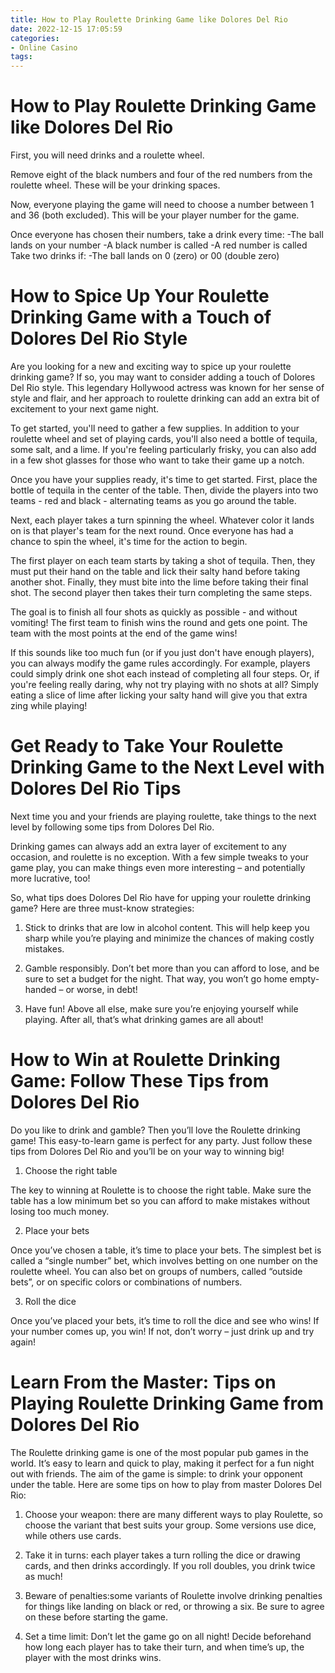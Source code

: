 ```yaml
---
title: How to Play Roulette Drinking Game like Dolores Del Rio
date: 2022-12-15 17:05:59
categories:
- Online Casino
tags:
---
```



#  How to Play Roulette Drinking Game like Dolores Del Rio

First, you will need drinks and a roulette wheel. 

Remove eight of the black numbers and four of the red numbers from the roulette wheel. These will be your drinking spaces.

Now, everyone playing the game will need to choose a number between 1 and 36 (both excluded). This will be your player number for the game.

Once everyone has chosen their numbers, take a drink every time:
-The ball lands on your number
-A black number is called
-A red number is called
Take two drinks if:
-The ball lands on 0 (zero) or 00 (double zero)

#  How to Spice Up Your Roulette Drinking Game with a Touch of Dolores Del Rio Style

Are you looking for a new and exciting way to spice up your roulette drinking game? If so, you may want to consider adding a touch of Dolores Del Rio style. This legendary Hollywood actress was known for her sense of style and flair, and her approach to roulette drinking can add an extra bit of excitement to your next game night.

To get started, you'll need to gather a few supplies. In addition to your roulette wheel and set of playing cards, you'll also need a bottle of tequila, some salt, and a lime. If you're feeling particularly frisky, you can also add in a few shot glasses for those who want to take their game up a notch.

Once you have your supplies ready, it's time to get started. First, place the bottle of tequila in the center of the table. Then, divide the players into two teams - red and black - alternating teams as you go around the table.

Next, each player takes a turn spinning the wheel. Whatever color it lands on is that player's team for the next round. Once everyone has had a chance to spin the wheel, it's time for the action to begin.

The first player on each team starts by taking a shot of tequila. Then, they must put their hand on the table and lick their salty hand before taking another shot. Finally, they must bite into the lime before taking their final shot. The second player then takes their turn completing the same steps.

The goal is to finish all four shots as quickly as possible - and without vomiting! The first team to finish wins the round and gets one point. The team with the most points at the end of the game wins!

If this sounds like too much fun (or if you just don't have enough players), you can always modify the game rules accordingly. For example, players could simply drink one shot each instead of completing all four steps. Or, if you're feeling really daring, why not try playing with no shots at all? Simply eating a slice of lime after licking your salty hand will give you that extra zing while playing!

#  Get Ready to Take Your Roulette Drinking Game to the Next Level with Dolores Del Rio Tips

Next time you and your friends are playing roulette, take things to the next level by following some tips from Dolores Del Rio.

Drinking games can always add an extra layer of excitement to any occasion, and roulette is no exception. With a few simple tweaks to your game play, you can make things even more interesting – and potentially more lucrative, too!

So, what tips does Dolores Del Rio have for upping your roulette drinking game? Here are three must-know strategies:

1) Stick to drinks that are low in alcohol content. This will help keep you sharp while you’re playing and minimize the chances of making costly mistakes.

2) Gamble responsibly. Don’t bet more than you can afford to lose, and be sure to set a budget for the night. That way, you won’t go home empty-handed – or worse, in debt!

3) Have fun! Above all else, make sure you’re enjoying yourself while playing. After all, that’s what drinking games are all about!

#  How to Win at Roulette Drinking Game: Follow These Tips from Dolores Del Rio

Do you like to drink and gamble? Then you’ll love the Roulette drinking game! This easy-to-learn game is perfect for any party. Just follow these tips from Dolores Del Rio and you’ll be on your way to winning big!

1. Choose the right table

The key to winning at Roulette is to choose the right table. Make sure the table has a low minimum bet so you can afford to make mistakes without losing too much money.

2. Place your bets

Once you’ve chosen a table, it’s time to place your bets. The simplest bet is called a “single number” bet, which involves betting on one number on the roulette wheel. You can also bet on groups of numbers, called “outside bets”, or on specific colors or combinations of numbers.

3. Roll the dice

Once you’ve placed your bets, it’s time to roll the dice and see who wins! If your number comes up, you win! If not, don’t worry – just drink up and try again!

#  Learn From the Master: Tips on Playing Roulette Drinking Game from Dolores Del Rio

The Roulette drinking game is one of the most popular pub games in the world. It’s easy to learn and quick to play, making it perfect for a fun night out with friends. The aim of the game is simple: to drink your opponent under the table. Here are some tips on how to play from master Dolores Del Rio:

1) Choose your weapon: there are many different ways to play Roulette, so choose the variant that best suits your group. Some versions use dice, while others use cards.

2) Take it in turns: each player takes a turn rolling the dice or drawing cards, and then drinks accordingly. If you roll doubles, you drink twice as much!

3) Beware of penalties:some variants of Roulette involve drinking penalties for things like landing on black or red, or throwing a six. Be sure to agree on these before starting the game.

4) Set a time limit: Don’t let the game go on all night! Decide beforehand how long each player has to take their turn, and when time’s up, the player with the most drinks wins.